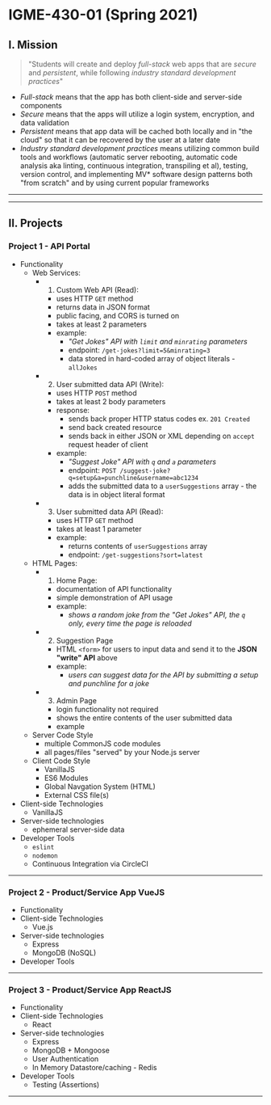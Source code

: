 # IGME-430-01 (Spring 2021)

## I. Mission

<blockquote>
"Students will create and deploy <i>full-stack</i> web apps that are <i>secure</i> and <i>persistent</i>, while following <i>industry standard development practices</i>"
</blockquote>
  
- *Full-stack* means that the app has both client-side and server-side components
- *Secure* means that the apps will utilize a login system, encryption, and data validation
- *Persistent* means that app data will be cached both locally and in "the cloud" so that it can be recovered by the user at a later date
- *Industry standard development practices* means utilizing common build tools and workflows (automatic server rebooting, automatic code analysis aka linting, continuous integration, transpiling et al), testing, version control, and implementing MV* software design patterns both "from scratch" and by using current popular frameworks

<hr><hr>

## II. Projects

### Project 1 - API Portal

- Functionality
  - Web Services:
    - 1) Custom Web API (Read):
      - uses HTTP `GET` method
      - returns data in JSON format
      - public facing, and CORS is turned on
      - takes at least 2 parameters
      - example: 
        - *"Get Jokes" API with `limit` and `minrating` parameters*
        - endpoint: `/get-jokes?limit=5&minrating=3`
        - data stored in hard-coded array of object literals - `allJokes`
    - 2) User submitted data API (Write):
      - uses HTTP `POST` method
      - takes at least 2 body parameters
      - response:
          - sends back proper HTTP status codes ex. `201 Created`
          - send back created resource
          - sends back in either JSON or XML depending on `accept` request header of client
      - example: 
        - *"Suggest Joke" API with `q` and `a` parameters*
        - endpoint: `POST /suggest-joke?q=setup&a=punchline&username=abc1234`
        - adds the submitted data to a `userSuggestions` array - the data is in object literal format
    - 3) User submitted data API (Read):
      - uses HTTP `GET` method
      - takes at least 1 parameter
      - example:
        - returns contents of `userSuggestions` array
        - endpoint: `/get-suggestions?sort=latest`
  - HTML Pages:
    - 1) Home Page:
      - documentation of API functionality
      - simple demonstration of API usage
      - example: 
        - *shows a random joke from the "Get Jokes" API, the `q` only, every time the page is reloaded*
    - 2) Suggestion Page
      - HTML `<form>` for users to input data and send it to the **JSON "write" API** above
      - example: 
        - *users can suggest data for the API by submitting a setup and punchline for a joke*
    - 3) Admin Page
      - login functionality not required
      - shows the entire contents of the user submitted data
      - example
  - Server Code Style
    - multiple CommonJS code modules
    - all pages/files "served" by your Node.js server
  - Client Code Style
    - VanillaJS
    - ES6 Modules
    - Global Navgation System (HTML)
    - External CSS file(s)
- Client-side Technologies
  - VanillaJS
- Server-side technologies
  - ephemeral server-side data
- Developer Tools
  - `eslint`
  - `nodemon`
  - Continuous Integration via CircleCI

<hr>

### Project 2 - Product/Service App VueJS

- Functionality
- Client-side Technologies
  - Vue.js
- Server-side technologies
  - Express
  - MongoDB (NoSQL)
- Developer Tools

<hr>

### Project 3 - Product/Service App ReactJS

- Functionality
- Client-side Technologies
  - React
- Server-side technologies
  - Express
  - MongoDB + Mongoose
  - User Authentication
  - In Memory Datastore/caching - Redis
- Developer Tools
  - Testing (Assertions)

<hr>
